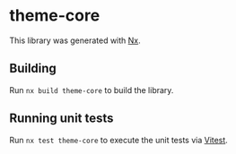 # theme-core

This library was generated with [Nx](https://nx.dev).

## Building

Run `nx build theme-core` to build the library.

## Running unit tests

Run `nx test theme-core` to execute the unit tests via [Vitest](https://vitest.dev/).
